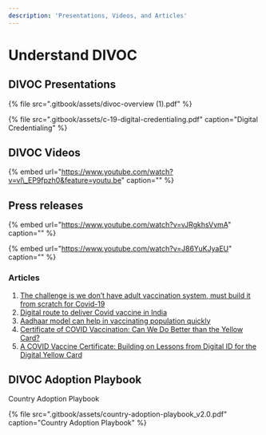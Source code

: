 ```yaml
---
description: 'Presentations, Videos, and Articles'
---
```


# Understand DIVOC

## DIVOC Presentations <a id="divoc-presentations"></a>

{% file src=".gitbook/assets/divoc-overview \(1\).pdf" %}

{% file src=".gitbook/assets/c-19-digital-credentialing.pdf" caption="Digital Credentialing" %}

## DIVOC Videos <a id="divoc-videos"></a>

{% embed url="https://www.youtube.com/watch?v=vl\_EP9fpzh0&feature=youtu.be" caption="" %}

## Press releases <a id="relevant-external-links"></a>

{% embed url="https://www.youtube.com/watch?v=vJRgkhsVvmA" caption="" %}

{% embed url="https://www.youtube.com/watch?v=J86YuKJyaEU" caption="" %}

### Articles <a id="articles"></a>

1. [The challenge is we don’t have adult vaccination system, must build it from scratch for Covid-19](https://indianexpress.com/article/india/nandan-nilekani-coronavirus-vaccine-tracker-health-sector-economy-6779867/)
2. [Digital route to deliver Covid vaccine in India](https://economictimes.indiatimes.com/markets/expert-view/nandan-nilekani-on-digital-route-to-deliver-covid-vaccine-in-india/articleshow/79208481.cms?from=mdr)
3. [Aadhaar model can help in vaccinating population quickly](https://government.economictimes.indiatimes.com/news/digital-india/aadhaar-model-can-help-in-vaccinating-population-quickly-infosys-chairman-nandan-nilekani/77757327)
4. [Certificate of COVID Vaccination: Can We Do Better than the Yellow Card?](https://www.cgdev.org/blog/certificate-covid-vaccination-can-we-do-better-yellow-card)
5. [A COVID Vaccine Certificate: Building on Lessons from Digital ID for the Digital Yellow Card](https://www.cgdev.org/publication/covid-vaccine-certificate-building-lessons-digital-id-digital-yellow-card)

## DIVOC Adoption Playbook <a id="divoc-presentations"></a>

Country Adoption Playbook

{% file src=".gitbook/assets/country-adoption-playbook\_v2.0.pdf" caption="Country Adoption Playbook" %}



